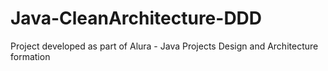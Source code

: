 # Java-CleanArchitecture-DDD
Project developed as part of Alura - Java Projects Design and Architecture formation
